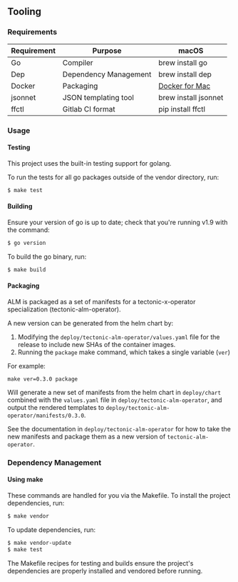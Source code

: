 ## Tooling

### Requirements

| Requirement | Purpose               | macOS                |
|-------------|-----------------------|----------------------|
| Go          | Compiler              | brew install go      |
| Dep         | Dependency Management | brew install dep     |
| Docker      | Packaging             | [Docker for Mac]     |
| jsonnet     | JSON templating tool  | brew install jsonnet |
| ffctl       | Gitlab CI format      | pip install ffctl    |

[Docker for Mac]: https://store.docker.com/editions/community/docker-ce-desktop-mac

### Usage

#### Testing

This project uses the built-in testing support for golang.

To run the tests for all go packages outside of the vendor directory, run:
```sh
$ make test
```

#### Building

Ensure your version of go is up to date; check that you're running v1.9 with the
command:
```sh
$ go version
```

To build the go binary, run:
```sh
$ make build
```

#### Packaging

ALM is packaged as a set of manifests for a tectonic-x-operator specialization (tectonic-alm-operator).

A new version can be generated from the helm chart by:

 1. Modifying the `deploy/tectonic-alm-operator/values.yaml` file for the release to include new SHAs of the container images. 
 1. Running the `package` make command, which takes a single variable (`ver`)
 
For example:

```
make ver=0.3.0 package
``` 

Will generate a new set of manifests from the helm chart in `deploy/chart` combined with the `values.yaml` file in `deploy/tectonic-alm-operator`, and output the rendered templates to `deploy/tectonic-alm-operator/manifests/0.3.0`.

See the documentation in `deploy/tectonic-alm-operator` for how to take the new manifests and package them as a new version of `tectonic-alm-operator`.
 
### Dependency Management

#### Using make
These commands are handled for you via the Makefile. To install the project
dependencies, run:

```sh
$ make vendor
```

To update dependencies, run:

```sh
$ make vendor-update
$ make test
```

The Makefile recipes for testing and builds ensure the project's dependencies
are properly installed and vendored before running.

